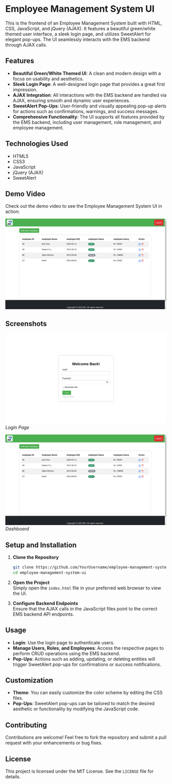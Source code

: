 # Employee Management System UI

This is the frontend of an Employee Management System built with HTML, CSS, JavaScript, and jQuery (AJAX). It features a beautiful green/white themed user interface, a sleek login page, and utilizes SweetAlert for elegant pop-ups. The UI seamlessly interacts with the EMS backend through AJAX calls.

## Features

- **Beautiful Green/White Themed UI**: A clean and modern design with a focus on usability and aesthetics.
- **Sleek Login Page**: A well-designed login page that provides a great first impression.
- **AJAX Integration**: All interactions with the EMS backend are handled via AJAX, ensuring smooth and dynamic user experiences.
- **SweetAlert Pop-Ups**: User-friendly and visually appealing pop-up alerts for actions such as confirmations, warnings, and success messages.
- **Comprehensive Functionality**: The UI supports all features provided by the EMS backend, including user management, role management, and employee management.

## Technologies Used

- HTML5
- CSS3
- JavaScript
- jQuery (AJAX)
- SweetAlert

## Demo Video

Check out the demo video to see the Employee Management System UI in action:

[![Employee Management System UI Demo](https://github.com/Adikumaw/EMS-UI/blob/master/demo/home.png)](https://github.com/Adikumaw/EMS-UI/blob/master/demo/EMS-clip.mp4)

## Screenshots

![Login Page](https://github.com/Adikumaw/EMS-UI/blob/master/demo/login.png)  
*Login Page*

![Dashboard](https://github.com/Adikumaw/EMS-UI/blob/master/demo/home.png)  
*Dashboard*

## Setup and Installation

1. **Clone the Repository**  
   ```bash
   git clone https://github.com/YourUsername/employee-management-system-ui.git
   cd employee-management-system-ui
   ```

2. **Open the Project**  
   Simply open the `index.html` file in your preferred web browser to view the UI.

3. **Configure Backend Endpoints**  
   Ensure that the AJAX calls in the JavaScript files point to the correct EMS backend API endpoints.

## Usage

- **Login**: Use the login page to authenticate users.
- **Manage Users, Roles, and Employees**: Access the respective pages to perform CRUD operations using the EMS backend.
- **Pop-Ups**: Actions such as adding, updating, or deleting entities will trigger SweetAlert pop-ups for confirmations or success notifications.

## Customization

- **Theme**: You can easily customize the color scheme by editing the CSS files.
- **Pop-Ups**: SweetAlert pop-ups can be tailored to match the desired aesthetic or functionality by modifying the JavaScript code.

## Contributing

Contributions are welcome! Feel free to fork the repository and submit a pull request with your enhancements or bug fixes.

## License

This project is licensed under the MIT License. See the `LICENSE` file for details.
